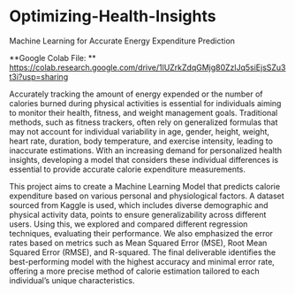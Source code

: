 # Optimizing-Health-Insights
Machine Learning for Accurate Energy Expenditure Prediction

**Google Colab File: ** https://colab.research.google.com/drive/1lUZrkZdqGMjg80ZzlJq5siEjsSZu3t3i?usp=sharing

Accurately tracking the amount of energy expended or the number of calories burned during physical activities is essential for individuals aiming to monitor their health, fitness, and weight management goals. Traditional methods, such as fitness trackers, often rely on generalized formulas that may not account for individual variability in age, gender, height, weight, heart rate, duration, body temperature, and exercise intensity, leading to inaccurate estimations. With an increasing demand for personalized health insights, developing a model that considers these individual differences is essential to provide accurate calorie expenditure measurements.

This project aims to create a Machine Learning Model that predicts calorie expenditure based on various personal and physiological factors. A dataset sourced from Kaggle is used, which includes diverse demographic and physical activity data, points to ensure generalizability across different users. Using this, we explored and compared different regression techniques, evaluating their performance. We also emphasized the error rates based on metrics such as Mean Squared Error (MSE), Root Mean Squared Error (RMSE), and R-squared. The final deliverable identifies the best-performing model with the highest accuracy and minimal error rate, offering a more precise method of calorie estimation tailored to each individual’s unique characteristics.
